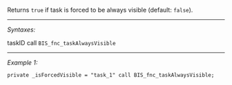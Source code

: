 Returns `true` if task is forced to be always visible (default: `false`).


---
*Syntaxes:*

taskID call `BIS_fnc_taskAlwaysVisible`

---
*Example 1:*

```sqf
private _isForcedVisible = "task_1" call BIS_fnc_taskAlwaysVisible;
```